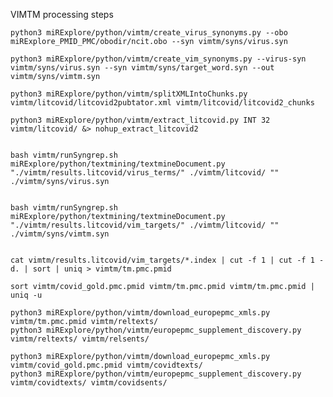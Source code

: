 

VIMTM processing steps

    python3 miRExplore/python/vimtm/create_virus_synonyms.py --obo miRExplore_PMID_PMC/obodir/ncit.obo --syn vimtm/syns/virus.syn

    python3 miRExplore/python/vimtm/create_vim_synonyms.py --virus-syn vimtm/syns/virus.syn --syn vimtm/syns/target_word.syn --out vimtm/syns/vimtm.syn

    python3 miRExplore/python/vimtm/splitXMLIntoChunks.py vimtm/litcovid/litcovid2pubtator.xml vimtm/litcovid/litcovid2_chunks

    python3 miRExplore/python/vimtm/extract_litcovid.py INT 32 vimtm/litcovid/ &> nohup_extract_litcovid2


    bash vimtm/runSyngrep.sh miRExplore/python/textmining/textmineDocument.py "./vimtm/results.litcovid/virus_terms/" ./vimtm/litcovid/ "" ./vimtm/syns/virus.syn


    bash vimtm/runSyngrep.sh miRExplore/python/textmining/textmineDocument.py "./vimtm/results.litcovid/vim_targets/" ./vimtm/litcovid/ "" ./vimtm/syns/vimtm.syn


    cat vimtm/results.litcovid/vim_targets/*.index | cut -f 1 | cut -f 1 -d. | sort | uniq > vimtm/tm.pmc.pmid

    sort vimtm/covid_gold.pmc.pmid vimtm/tm.pmc.pmid vimtm/tm.pmc.pmid | uniq -u

    python3 miRExplore/python/vimtm/download_europepmc_xmls.py vimtm/tm.pmc.pmid vimtm/reltexts/
    python3 miRExplore/python/vimtm/europepmc_supplement_discovery.py vimtm/reltexts/ vimtm/relsents/

    python3 miRExplore/python/vimtm/download_europepmc_xmls.py vimtm/covid_gold.pmc.pmid vimtm/covidtexts/
    python3 miRExplore/python/vimtm/europepmc_supplement_discovery.py vimtm/covidtexts/ vimtm/covidsents/